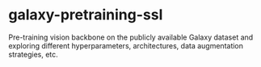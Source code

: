 # galaxy-pretraining-ssl
Pre-training vision backbone on the publicly available Galaxy dataset and exploring different hyperparameters, architectures, data augmentation strategies, etc.
